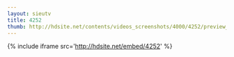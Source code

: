 ```yaml
---
layout: sieutv
title: 4252
thumb: http://hdsite.net/contents/videos_screenshots/4000/4252/preview_360p.mp4.jpg
---
```

{% include iframe src='http://hdsite.net/embed/4252' %}
 

